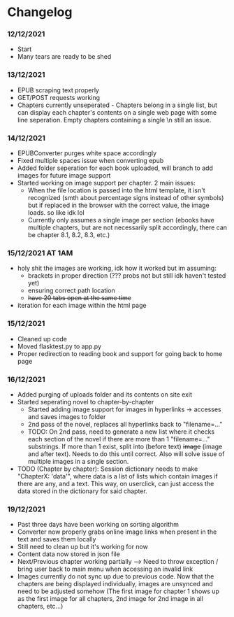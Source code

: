 # Changelog

### 12/12/2021
* Start
* Many tears are ready to be shed

### 13/12/2021
* EPUB scraping text properly
* GET/POST requests working
* Chapters currently unseperated - Chapters belong in a single list, but can display each chapter's contents on a single web page with some line seperation. Empty chapters containing a single \n still an issue.

### 14/12/2021
* EPUBConverter purges white space accordingly
* Fixed multiple spaces issue when converting epub
* Added folder seperation for each book uploaded, will branch to add images for future image support
* Started working on image support per chapter. 2 main issues:
    - When the file location is passed into the html template, it isn't recognized (smth about percentage signs instead of other symbols) but if replaced in the browser with the correct value, the image loads. so like idk lol
    - Currently only assumes a single image per section (ebooks have multiple chapters, but are not necessarily split accordingly, there can be chapter 8.1, 8.2, 8.3, etc.)

### 15/12/2021 AT 1AM
* holy shit the images are working, idk how it worked but im assuming:
    - brackets in proper direction (??? probs not but still idk haven't tested yet)
    - ensuring correct path location
    - ~~have 20 tabs open at the same time~~
* iteration for each image within the html page

### 15/12/2021
* Cleaned up code
* Moved flasktest.py to app.py
* Proper redirection to reading book and support for going back to home page

### 16/12/2021
* Added purging of uploads folder and its contents on site exit
* Started seperating novel to chapter-by-chapter
    - Started adding image support for images in hyperlinks -> accesses and saves images to folder
    - 2nd pass of the novel, replaces all hyperlinks back to "filename=..."
    - TODO: On 2nd pass, need to generate a new list where it checks each section of the novel if there are more than 1 "filename=..." substrings. If more than 1 exist, split into (before text) ~~image~~ (image and after text). Needs to do this until correct. Also will solve issue of multiple images in a single section.
* TODO (Chapter by chapter): Session dictionary needs to make "ChapterX: 'data'", where data is a list of lists which contain images if there are any, and a text. This way, on userclick, can just access the data stored in the dictionary for said chapter.

### 19/12/2021
* Past three days have been working on sorting algorithm
* Converter now properly grabs online image links when present in the text and saves them locally
* Still need to clean up but it's working for now 
* Content data now stored in json file
* Next/Previous chapter working partially --> Need to throw exception / bring user back to main menu when accessing an invalid link
* Images currently do not sync up due to previous code. Now that the chapters are being displayed individually, images are unsynced and need to be adjusted somehow (The first image for chapter 1 shows up as the first image for all chapters, 2nd image for 2nd image in all chapters, etc...)